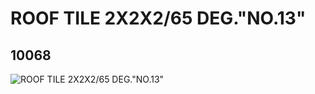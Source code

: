 # ROOF TILE 2X2X2/65 DEG."NO.13"
## 10068
![ROOF TILE 2X2X2/65 DEG."NO.13"](https://lc-www-live-s.legocdn.com/media/bricks/5/2/6000269.jpg)
